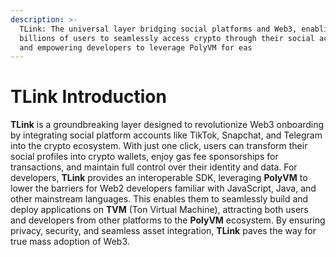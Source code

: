 ```yaml
---
description: >-
  TLink: The universal layer bridging social platforms and Web3, enabling
  billions of users to seamlessly access crypto through their social accounts
  and empowering developers to leverage PolyVM for eas
---
```


# TLink Introduction

**TLink** is a groundbreaking layer designed to revolutionize Web3 onboarding by integrating social platform accounts like TikTok, Snapchat, and Telegram into the crypto ecosystem. With just one click, users can transform their social profiles into crypto wallets, enjoy gas fee sponsorships for transactions, and maintain full control over their identity and data. For developers, **TLink** provides an interoperable SDK, leveraging **PolyVM** to lower the barriers for Web2 developers familiar with JavaScript, Java, and other mainstream languages. This enables them to seamlessly build and deploy applications on **TVM** (Ton Virtual Machine), attracting both users and developers from other platforms to the **PolyVM** ecosystem. By ensuring privacy, security, and seamless asset integration, **TLink** paves the way for true mass adoption of Web3.
